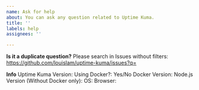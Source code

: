 ```yaml
---
name: Ask for help
about: You can ask any question related to Uptime Kuma.
title: ''
labels: help
assignees: ''

---
```

**Is it a duplicate question?**
Please search in Issues without filters: https://github.com/louislam/uptime-kuma/issues?q=

**Info**
Uptime Kuma Version:
Using Docker?: Yes/No
Docker Version:
Node.js Version (Without Docker only):
OS:
Browser:
